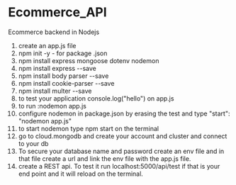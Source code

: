 # Ecommerce_API
Ecommerce backend in Nodejs
1. create an app.js file
2. npm init -y - for package .json
3. npm install express mongoose dotenv nodemon
4. npm install express --save
5. npm install body parser --save
6. npm install cookie-parser --save
7. npm install multer --save
8. to test your application console.log("hello") on app.js
9. to run :nodemon app.js
10. configure nodemon in package.json by erasing the test and type "start": "nodemon app.js"
11. to start nodemon type npm start on the terminal
12. go to cloud.mongodb and create your account and cluster and connect to your db
13. To secure your database name and password create an env file and in that file create a url and link the env file with the app.js file.
14. create a REST api. To test it run localhost:5000/api/test if that is your end point and it will reload on the terminal.